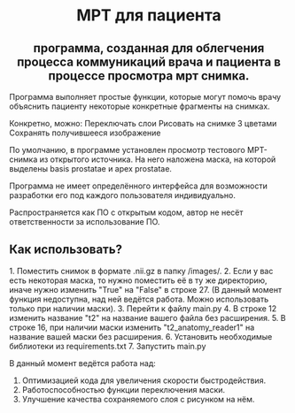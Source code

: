 <h1 align=center >МРТ для пациента </h1>
<h2 align=center>программа, созданная для облегчения процесса коммуникаций врача и пациента в процессе просмотра мрт снимка.</h2>

Программа выполняет простые функции, которые могут помочь врачу объяснить пациенту некоторые конкретные фрагменты на снимках.

Конкретно, можно:
Переключать слои
Рисовать на снимке 3 цветами
Сохранять получившееся изображение

По умолчанию, в программе установлен просмотр тестового МРТ-снимка из открытого источника. На него наложена маска, на которой выделены basis prostatae и apex prostatae.

Программа не имеет определённого интерфейса для возможности разработки его под каждого пользователя индивидуально. 

Распространяется как ПО с открытым кодом, автор не несёт ответственности за использование ПО.

<h2>Как использовать?</h2>
1. Поместить снимок в формате .nii.gz в папку /images/.
2. Если у вас есть некоторая маска, то нужно поместить её в ту же директорию, иначе нужно изменить "True" на "False" в строке 27. (В данный момент функция недоступна, над ней ведётся работа. Можно использовать только при наличии маски).
3. Перейти к файлу main.py
4. В строке 12 изменить название "t2" на название вашего файла без расширения.
5. В строке 16, при наличии маски изменить "t2_anatomy_reader1" на название вашей маски без расширения.
6. Установить необходимые библиотеки из requirements.txt
7. Запустить main.py

В данный момент ведётся работа над:
1. Оптимизацией кода для увеличения скорости быстродействия.
2. Работоспособностью функции переключения маски.
3. Улучшение качества сохраняемого слоя с рисунком на нём.
